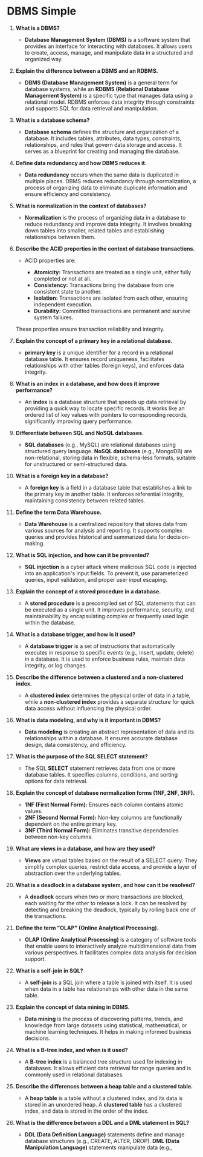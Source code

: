 #  DBMS Simple

1. **What is a DBMS?**

   - **Database Management System (DBMS)** is a software system that provides an interface for interacting with databases. It allows users to create, access, manage, and manipulate data in a structured and organized way.

2. **Explain the difference between a DBMS and an RDBMS.**

   - **DBMS (Database Management System)** is a general term for database systems, while an **RDBMS (Relational Database Management System)** is a specific type that manages data using a relational model. RDBMS enforces data integrity through constraints and supports SQL for data retrieval and manipulation.

3. **What is a database schema?**

   - **Database schema** defines the structure and organization of a database. It includes tables, attributes, data types, constraints, relationships, and rules that govern data storage and access. It serves as a blueprint for creating and managing the database.

4. **Define data redundancy and how DBMS reduces it.**

   - **Data redundancy** occurs when the same data is duplicated in multiple places. DBMS reduces redundancy through normalization, a process of organizing data to eliminate duplicate information and ensure efficiency and consistency.

5. **What is normalization in the context of databases?**

   - **Normalization** is the process of organizing data in a database to reduce redundancy and improve data integrity. It involves breaking down tables into smaller, related tables and establishing relationships between them.

6. **Describe the ACID properties in the context of database transactions.**

    - ACID properties are:

      - **Atomicity:** Transactions are treated as a single unit, either fully completed or not at all.
      - **Consistency:** Transactions bring the database from one consistent state to another.
      - **Isolation:** Transactions are isolated from each other, ensuring independent execution.
      - **Durability:** Committed transactions are permanent and survive system failures.

    These properties ensure transaction reliability and integrity.

7. **Explain the concept of a primary key in a relational database.**

    - **primary key** is a unique identifier for a record in a relational database table. It ensures record uniqueness, facilitates relationships with other tables (foreign keys), and enforces data integrity.

8. **What is an index in a database, and how does it improve performance?**

   - An **index** is a database structure that speeds up data retrieval by providing a quick way to locate specific records. It works like an ordered list of key values with pointers to corresponding records, significantly improving query performance.

9. **Differentiate between SQL and NoSQL databases.**

   - **SQL databases** (e.g., MySQL) are relational databases using structured query language. **NoSQL databases** (e.g., MongoDB) are non-relational, storing data in flexible, schema-less formats, suitable for unstructured or semi-structured data.

10. **What is a foreign key in a database?**

    - A **foreign key** is a field in a database table that establishes a link to the primary key in another table. It enforces referential integrity, maintaining consistency between related tables.

11. **Define the term Data Warehouse.**

    - **Data Warehouse** is a centralized repository that stores data from various sources for analysis and reporting. It supports complex queries and provides historical and summarized data for decision-making.

12. **What is SQL injection, and how can it be prevented?**

    - **SQL injection** is a cyber attack where malicious SQL code is injected into an application's input fields. To prevent it, use parameterized queries, input validation, and proper user input escaping.

13. **Explain the concept of a stored procedure in a database.**

    - A **stored procedure** is a precompiled set of SQL statements that can be executed as a single unit. It improves performance, security, and maintainability by encapsulating complex or frequently used logic within the database.

14. **What is a database trigger, and how is it used?**

    - A **database trigger** is a set of instructions that automatically executes in response to specific events (e.g., insert, update, delete) in a database. It is used to enforce business rules, maintain data integrity, or log changes.

15. **Describe the difference between a clustered and a non-clustered index.**

    - A **clustered index** determines the physical order of data in a table, while a **non-clustered index** provides a separate structure for quick data access without influencing the physical order.

16. **What is data modeling, and why is it important in DBMS?**

    - **Data modeling** is creating an abstract representation of data and its relationships within a database. It ensures accurate database design, data consistency, and efficiency.

17. **What is the purpose of the SQL SELECT statement?**

    - The SQL **SELECT** statement retrieves data from one or more database tables. It specifies columns, conditions, and sorting options for data retrieval.

18. **Explain the concept of database normalization forms (1NF, 2NF, 3NF).**

    - **1NF (First Normal Form):** Ensures each column contains atomic values.
    - **2NF (Second Normal Form):** Non-key columns are functionally dependent on the entire primary key.
    - **3NF (Third Normal Form):** Eliminates transitive dependencies between non-key columns.

19. **What are views in a database, and how are they used?**

    - **Views** are virtual tables based on the result of a SELECT query. They simplify complex queries, restrict data access, and provide a layer of abstraction over the underlying tables.

20. **What is a deadlock in a database system, and how can it be resolved?**

    - A **deadlock** occurs when two or more transactions are blocked, each waiting for the other to release a lock. It can be resolved by detecting and breaking the deadlock, typically by rolling back one of the transactions.

21. **Define the term "OLAP" (Online Analytical Processing).**

    - **OLAP (Online Analytical Processing)** is a category of software tools that enable users to interactively analyze multidimensional data from various perspectives. It facilitates complex data analysis for decision support.

22. **What is a self-join in SQL?**

    - A **self-join** is a SQL join where a table is joined with itself. It is used when data in a table has relationships with other data in the same table.

23. **Explain the concept of data mining in DBMS.**

    - **Data mining** is the process of discovering patterns, trends, and knowledge from large datasets using statistical, mathematical, or machine learning techniques. It helps in making informed business decisions.

24. **What is a B-tree index, and when is it used?**

    - A **B-tree index** is a balanced tree structure used for indexing in databases. It allows efficient data retrieval for range queries and is commonly used in relational databases.

25. **Describe the differences between a heap table and a clustered table.**

    - A **heap table** is a table without a clustered index, and its data is stored in an unordered heap. A **clustered table** has a clustered index, and data is stored in the order of the index.

26. **What is the difference between a DDL and a DML statement in SQL?**

    - **DDL (Data Definition Language)** statements define and manage database structures (e.g., CREATE, ALTER, DROP). **DML (Data Manipulation Language)** statements manipulate data (e.g.,

